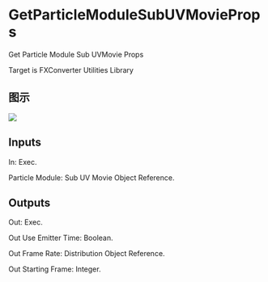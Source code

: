 # GetParticleModuleSubUVMovieProps

Get Particle Module Sub UVMovie Props

Target is FXConverter Utilities Library

## 图示

![]($-20221218-19025753.png)

## Inputs

In: Exec.

Particle Module: Sub UV Movie Object Reference.  

## Outputs

Out: Exec.

Out Use Emitter Time: Boolean.

Out Frame Rate: Distribution Object Reference.

Out Starting Frame: Integer.

